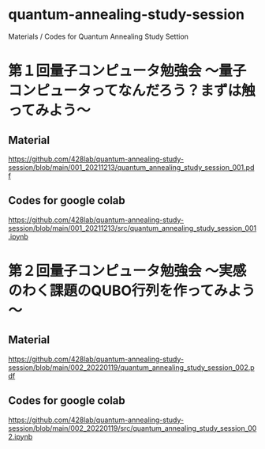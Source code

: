 # quantum-annealing-study-session
Materials / Codes for Quantum Annealing Study Settion


# 第１回量子コンピュータ勉強会 ～量子コンピュータってなんだろう？まずは触ってみよう～   


## Material
https://github.com/428lab/quantum-annealing-study-session/blob/main/001_20211213/quantum_annealing_study_session_001.pdf   


## Codes for google colab
https://github.com/428lab/quantum-annealing-study-session/blob/main/001_20211213/src/quantum_annealing_study_session_001.ipynb



# 第２回量子コンピュータ勉強会 ～実感のわく課題のQUBO行列を作ってみよう～ 


## Material
https://github.com/428lab/quantum-annealing-study-session/blob/main/002_20220119/quantum_annealing_study_session_002.pdf

## Codes for google colab
https://github.com/428lab/quantum-annealing-study-session/blob/main/002_20220119/src/quantum_annealing_study_session_002.ipynb
